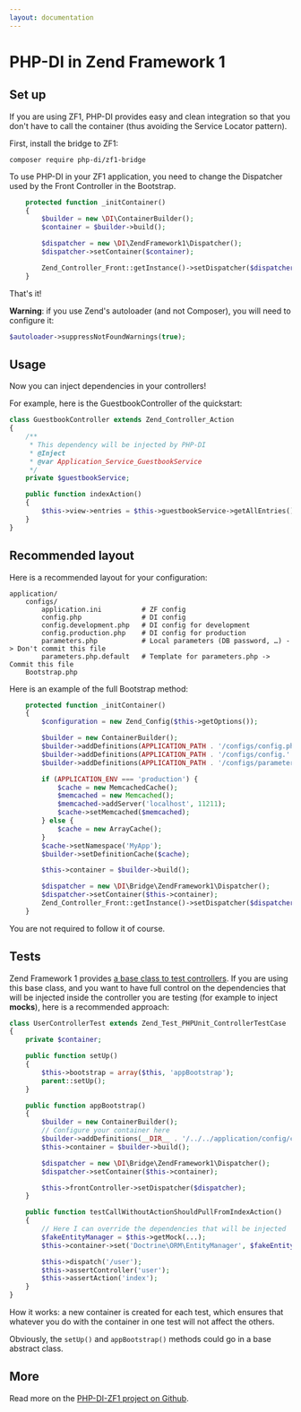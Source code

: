 ```yaml
---
layout: documentation
---
```


# PHP-DI in Zend Framework 1

## Set up

If you are using ZF1, PHP-DI provides easy and clean integration so that you don't have
to call the container (thus avoiding the Service Locator pattern).

First, install the bridge to ZF1:

```
composer require php-di/zf1-bridge
```

To use PHP-DI in your ZF1 application, you need to change the Dispatcher used by the Front Controller in the Bootstrap.

```php
    protected function _initContainer()
    {
        $builder = new \DI\ContainerBuilder();
        $container = $builder->build();

        $dispatcher = new \DI\ZendFramework1\Dispatcher();
        $dispatcher->setContainer($container);

        Zend_Controller_Front::getInstance()->setDispatcher($dispatcher);
    }
```

That's it!

**Warning**: if you use Zend's autoloader (and not Composer), you will need to configure it:

```php
$autoloader->suppressNotFoundWarnings(true);
```

## Usage

Now you can inject dependencies in your controllers!

For example, here is the GuestbookController of the quickstart:

```php
class GuestbookController extends Zend_Controller_Action
{
    /**
     * This dependency will be injected by PHP-DI
     * @Inject
     * @var Application_Service_GuestbookService
     */
    private $guestbookService;

    public function indexAction()
    {
        $this->view->entries = $this->guestbookService->getAllEntries();
    }
}
```

## Recommended layout

Here is a recommended layout for your configuration:

```
application/
    configs/
        application.ini          # ZF config
        config.php               # DI config
        config.development.php   # DI config for development
        config.production.php    # DI config for production
        parameters.php           # Local parameters (DB password, …) -> Don't commit this file
        parameters.php.default   # Template for parameters.php -> Commit this file
    Bootstrap.php
```

Here is an example of the full Bootstrap method:

```php
    protected function _initContainer()
    {
        $configuration = new Zend_Config($this->getOptions());

        $builder = new ContainerBuilder();
        $builder->addDefinitions(APPLICATION_PATH . '/configs/config.php');
        $builder->addDefinitions(APPLICATION_PATH . '/configs/config.' . APPLICATION_ENV . '.php');
        $builder->addDefinitions(APPLICATION_PATH . '/configs/parameters.php');

        if (APPLICATION_ENV === 'production') {
            $cache = new MemcachedCache();
            $memcached = new Memcached();
            $memcached->addServer('localhost', 11211);
            $cache->setMemcached($memcached);
        } else {
            $cache = new ArrayCache();
        }
        $cache->setNamespace('MyApp');
        $builder->setDefinitionCache($cache);

        $this->container = $builder->build();

        $dispatcher = new \DI\Bridge\ZendFramework1\Dispatcher();
        $dispatcher->setContainer($this->container);
        Zend_Controller_Front::getInstance()->setDispatcher($dispatcher);
    }
```

You are not required to follow it of course.

## Tests

Zend Framework 1 provides [a base class to test controllers](http://framework.zend.com/manual/1.12/en/zend.test.phpunit.html).
If you are using this base class, and you want to have full control on the dependencies that will be injected
inside the controller you are testing (for example to inject **mocks**), here is a recommended approach:

```php
class UserControllerTest extends Zend_Test_PHPUnit_ControllerTestCase
{
    private $container;

    public function setUp()
    {
        $this->bootstrap = array($this, 'appBootstrap');
        parent::setUp();
    }

    public function appBootstrap()
    {
        $builder = new ContainerBuilder();
        // Configure your container here
        $builder->addDefinitions(__DIR__ . '/../../application/config/config.php');
        $this->container = $builder->build();

        $dispatcher = new \DI\Bridge\ZendFramework1\Dispatcher();
        $dispatcher->setContainer($this->container);

        $this->frontController->setDispatcher($dispatcher);
    }

    public function testCallWithoutActionShouldPullFromIndexAction()
    {
        // Here I can override the dependencies that will be injected
        $fakeEntityManager = $this->getMock(...);
        $this->container->set('Doctrine\ORM\EntityManager', $fakeEntityManager);

        $this->dispatch('/user');
        $this->assertController('user');
        $this->assertAction('index');
    }
}
```

How it works: a new container is created for each test, which ensures that whatever you do
with the container in one test will not affect the others.

Obviously, the `setUp()` and `appBootstrap()` methods could go in a base abstract class.

## More

Read more on the [PHP-DI-ZF1 project on Github](https://github.com/PHP-DI/ZF1-Bridge).
